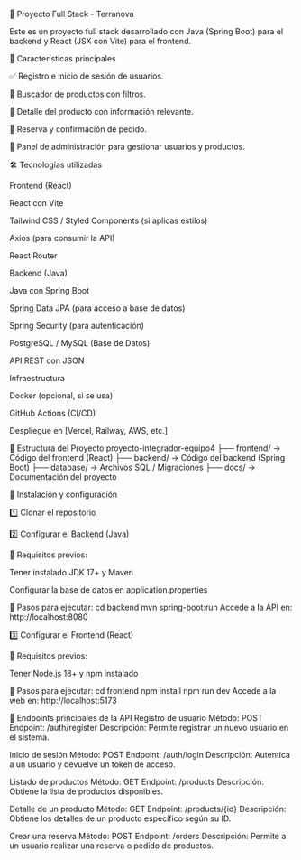 🚀 Proyecto Full Stack - Terranova

Este es un proyecto full stack desarrollado con Java (Spring Boot) para el backend y React (JSX con Vite) para el frontend.



📌 Características principales

✅ Registro e inicio de sesión de usuarios.

🔎 Buscador de productos con filtros.

📄 Detalle del producto con información relevante.

🛒 Reserva y confirmación de pedido.

🔧 Panel de administración para gestionar usuarios y productos.



🛠️ Tecnologías utilizadas

Frontend (React)

React con Vite

Tailwind CSS / Styled Components (si aplicas estilos)

Axios (para consumir la API)

React Router


Backend (Java)

Java con Spring Boot

Spring Data JPA (para acceso a base de datos)

Spring Security (para autenticación)

PostgreSQL / MySQL (Base de Datos)

API REST con JSON



Infraestructura

Docker (opcional, si se usa)

GitHub Actions (CI/CD)

Despliegue en [Vercel, Railway, AWS, etc.]



📂 Estructura del Proyecto
 proyecto-integrador-equipo4
 ├── frontend/   → Código del frontend (React)
 ├── backend/    → Código del backend (Spring Boot)
 ├── database/   → Archivos SQL / Migraciones
 ├── docs/       → Documentación del proyecto
 
 
 
 🚀 Instalación y configuración

1️⃣ Clonar el repositorio

2️⃣ Configurar el Backend (Java)

🔹 Requisitos previos:

Tener instalado JDK 17+ y Maven

Configurar la base de datos en application.properties

🔹 Pasos para ejecutar:
cd backend
mvn spring-boot:run
Accede a la API en: http://localhost:8080


3️⃣ Configurar el Frontend (React)

🔹 Requisitos previos:

Tener Node.js 18+ y npm instalado

🔹 Pasos para ejecutar:
cd frontend
npm install
npm run dev
Accede a la web en: http://localhost:5173

🔗 Endpoints principales de la API
Registro de usuario
Método: POST
Endpoint: /auth/register
Descripción: Permite registrar un nuevo usuario en el sistema.

Inicio de sesión
Método: POST
Endpoint: /auth/login
Descripción: Autentica a un usuario y devuelve un token de acceso.

Listado de productos
Método: GET
Endpoint: /products
Descripción: Obtiene la lista de productos disponibles.

Detalle de un producto
Método: GET
Endpoint: /products/{id}
Descripción: Obtiene los detalles de un producto específico según su ID.

Crear una reserva
Método: POST
Endpoint: /orders
Descripción: Permite a un usuario realizar una reserva o pedido de productos.

